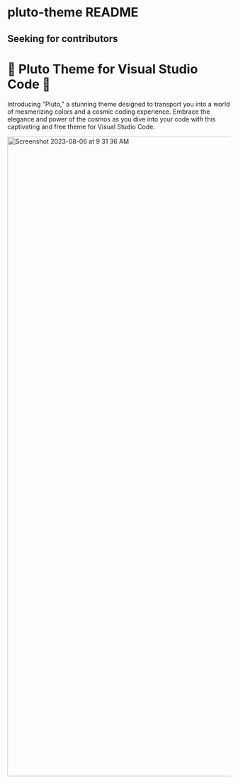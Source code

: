 # pluto-theme README

## Seeking for contributors
# 🌌 Pluto Theme for Visual Studio Code 🌠

Introducing "Pluto," a stunning theme designed to transport you into a world of mesmerizing colors and a cosmic coding experience. Embrace the elegance and power of the cosmos as you dive into your code with this captivating and free theme for Visual Studio Code.


<img width="1440" alt="Screenshot 2023-08-06 at 9 31 36 AM" src="https://github.com/faheem-cmd/plutolit-theme-vscode/assets/56709898/185b034c-03d1-41e1-80f3-c890c4e9f8f0">

